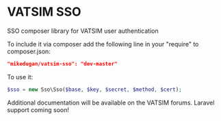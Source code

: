 VATSIM SSO
===

SSO composer library for VATSIM user authentication


To include it via composer add the following line in your "require" to composer.json:

```json
"mikedugan/vatsim-sso": "dev-master"
```

To use it:

```php
$sso = new Sso\Sso($base, $key, $secret, $method, $cert);
```

Additional documentation will be available on the VATSIM forums.
Laravel support coming soon!
